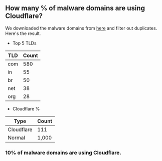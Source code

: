 ## How many % of malware domains are using Cloudflare?


We downloaded the malware domains from [here](https://urlhaus.abuse.ch) and filter out duplicates.
Here's the result.


[//]: # (start replacement)


- Top 5 TLDs

| TLD | Count |
| --- | --- |
| com | 580 |
| in | 55 |
| br | 50 |
| net | 38 |
| org | 28 |


- Cloudflare %

| Type | Count |
| --- | --- |
| Cloudflare | 111 |
| Normal | 1,000 |


### 10% of malware domains are using Cloudflare.